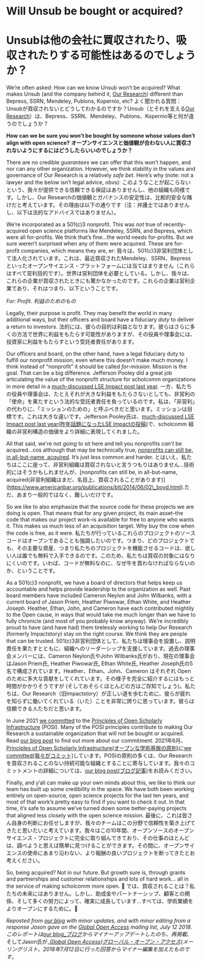 # Will Unsub be bought or acquired?
# Unsubは他の会社に買収されたり、吸収されたりする可能性はあるのでしょうか？

We’re often asked: How can we know Unsub won’t be acquired? What makes Unsub (and the company behind it, [Our Research](https://ourresearch.org/)) different than Bepress, SSRN, Mendeley, Publons, Kopernio, etc?
よく聞かれる質問：Unsubが買収されないとどうしてわかるのですか？Unsub（とそれを支える[Our Research](https://ourresearch.org/)）は、Bepress、SSRN、Mendeley、Publons、Kopernio等と何が違うのでしょうか？

**How can we be sure you won’t be bought by someone whose values don’t align with open science?**
**オープンサイエンスと価値観が合わない人に買収されないようにするにはどうしたらいいのでしょうか？**

There are no credible _guarantees_ we can offer that this won’t happen, and nor can any other organization. However, we think stability in the values and governance of Our Research is a relatively _safe bet_. Here’s why (note: not a lawyer and the below isn’t legal advice, obvs):
このようなことが起こらないという、我々が提供できる信頼できる保証はありませんし、他の組織も同様です。しかし、Our Researchの価値観とガバナンスの安定性は、比較的安全な賭けだと考えています。その理由は以下の通りです（注：弁護士ではありませんし、以下は法的なアドバイスではありません）。

We’re incorporated as a 501(c)3 nonprofit. This was _not_ true of recently-acquired open science platforms like Mendeley, SSRN, and Bepress, which were all for-profits. We think that’s fine…the world needs for-profits. But we sure weren’t surprised when any of them were acquired. These are for-profit companies, which means they are, er:
我々は、501(c)3非営利団体として法人化されています。これは、最近買収されたMendeley、SSRN、Bepressといったオープンサイエンス・プラットフォームには当てはまりません（これらはすべて営利目的です）。世界は営利団体を必要としている。しかし、我々は、これらの企業が買収されたときにも驚かなかったのです。これらの企業は営利企業であり、それはつまり、以下ということです。

_For: Profit._
_利益のためのもの_

Legally, their purpose is profit. They may benefit the world in many additional ways, but their officers and board have a fiduciary _duty_ to deliver a return to investors.
法的には、彼らの目的は利益となります。彼らはさらに多くの方法で世界に利益をもたらす可能性がありますが、その役員や理事会には、投資家に利益をもたらすという受託者責任があります。

Our officers and board, on the other hand, have a legal fiduciary duty to fulfill our nonprofit _mission_, even where this doesn’t make much money. I think instead of “nonprofit” it should be called _for-mission_. Mission is the goal. That can be a big difference. Jefferson Pooley did a great job articulating the value of the nonprofit structure for scholcomm organizations in more detail in a [much-discussed LSE Impact post last year](http://blogs.lse.ac.uk/impactofsocialsciences/2017/08/15/scholarly-communications-shouldnt-just-be-open-but-non-profit-too/).
一方、私たちの役員や理事会は、たとえそれが大きな利益をもたらさないとしても、非営利の「使命」を果たすという法的な受託者責任を負っているのです。私は、「非営利」の代わりに、「ミッションのための」と呼ぶべきだと思います。ミッションは目標です。これは大きな違いです。Jefferson Pooley氏は、[much-discussed LSE Impact post last year(昨年話題になったLSE Impactの投稿)](http://blogs.lse.ac.uk/impactofsocialsciences/2017/08/15/scholarly-communications-shouldnt-just-be-open-but-non-profit-too/)で、scholcomm 組織の非営利構造の価値をより詳細に表現してくれました。

All that said, we're not going to sit here and tell you nonprofits _can’t_ be acquired…cos although that may be technically true, [nonprofits can still be, in all-but-name, acquired](https://www.americanbar.org/publications/blt/2014/06/02\_boyd.html). It’s just less common and harder.
とはいえ、私たちはここに座って、非営利組織は買収されないと言うつもりはありません...技術的にはそうかもしれませんが、[nonprofits can still be, in all-but-name, acquired(非営利組織はまだ、名目上、買収されることがあります)] (https://www.americanbar.org/publications/blt/2014/06/02\_boyd.html).ただ、あまり一般的ではなく、難しいだけです。

So we like to also emphasize that the source code for these projects we are doing is open. That means that for any given project, its main asset–the code that makes our project work–is available for free to anyone who wants it. This makes us much less of an acquisition target. Why buy the cow when the code is free, as it were.
私たちが行っているこれらのプロジェクトのソースコードはオープンであることも強調したいのです。つまり、どのプロジェクトでも、その主要な資産、つまり私たちのプロジェクトを機能させるコードは、欲しい人は誰でも無料で入手できるのです。このため、私たちは買収の対象にはなりにくいのです。いわば、コードが無料なのに、なぜ牛を買わなければならないのか、ということです。

As a 501(c)3 nonprofit, we have a board of directors that helps keep us accountable and helps provide leadership to the organization as well. Past board members have included Cameron Neylon and John Wilbanks, with a current board of Jason Priem, Heather Piwowar, Ethan White, and Heather Joseph. Heather, Ethan, John, and Cameron have each contributed mightily to the Open cause, in ways that would take me much longer than we have to fully chronicle (and most of you probably know anyway). We’re incredibly proud to have (and have had) them tirelessly working to help Our Research (formerly Impactstory) stay on the right course. We think they are people that can be trusted.
501(c)3非営利団体として、私たちは理事会を設置し、説明責任を果たすとともに、組織へのリーダーシップを支援しています。過去の理事会メンバーには、Cameron Neylon氏やJohn Wilbanks氏がおり、現在の理事会はJason Priem氏, Heather Piwowar氏, Ethan White氏, Heather Joseph氏の5名で構成されています。Heather、Ethan、John、Cameron はそれぞれ Open のために多大な貢献をしてくれています。その様子を完全に紹介するにはもっと時間がかかりそうですが (そしておそらくほとんどの方はご存知でしょう)。私たちは、Our Research（旧Impactstory）が正しい道を歩むために、彼らが疲れを知らずに働いてくれている（いた）ことを非常に誇りに思っています。彼らは信頼できる人たちだと思います。

In June 2021 [we committed](https://blog.ourresearch.org/posi/) to the [Principles of Open Scholarly Infrastructure](https://openscholarlyinfrastructure.org/) (POSI). Many of the POSI principles contribute to making Our Research a sustainable organization that will not be bought or acquired. Read [our blog post](https://blog.ourresearch.org/posi/) to find out more about our commitment.
2021年6月、[Principles of Open Scholarly Infrastructure(オープンな学術基盤の原則)](https://openscholarlyinfrastructure.org/)に[we committed(我々がコミット)](https://blog.ourresearch.org/posi/)しています。POSIの原則の多くは、Our Researchを買収されることのない持続可能な組織とすることに寄与しています。我々のコミットメントの詳細については、[our blog post(ブログ記事)](https://blog.ourresearch.org/posi/)をお読みください。

Finally, and y’all can make up your own minds about this, we like to think our team has built up some credibility in the space. We have both been working entirely on open-source, open science projects for the last ten years, and most of that work’s pretty easy to find if you want to check it out. In that time, it’s safe to assume we’ve turned down some better-paying projects that aligned less closely with the open science mission.
最後に、これは皆さん自身の判断にお任せしますが、我々のチームはこの分野で信頼性を築き上げてきたと思いたいと考えています。我々はこの10年間、オープンソースのオープンサイエンス・プロジェクトに完全に取り組んできており、その仕事のほとんどは、調べようと思えば簡単に見つけることができます。その間に、オープンサイエンスの使命にあまり沿わない、より報酬の良いプロジェクトを断ってきたとお考えください。

So, being acquired? Not in our future. But growth sure is, through grants and partnerships and customer relationships and lots of hard work… all in the service of making scholcomm more open. 🙂
では、買収されることは？私たちの未来にはありません。しかし、助成金やパートナーシップ、顧客との関係、そして多くの努力によって、確実に成長しています...すべては、学術業績をよりオープンにするために。🙂

_Reposted from_ [_our blog_](https://blog.ourresearch.org/independent/) _with minor updates, and with minor editing from a response Jason gave on the_ [_Global Open Access_](http://mailman.ecs.soton.ac.uk/mailman/listinfo/goal) _mailing list, July 12 2018._
_このレポートは[_our blog_ブログ_](https://blog.ourresearch.org/independent/)からマイナーアップデートしたのち、再掲載_、そしてJason氏が_[_Global Open Access(グローバル・オープン・アクセス)_](http://mailman.ecs.soton.ac.uk/mailman/listinfo/goal)_メーリングリスト、2018年7月12日に行った回答からマイナー編集を加えたものです_。